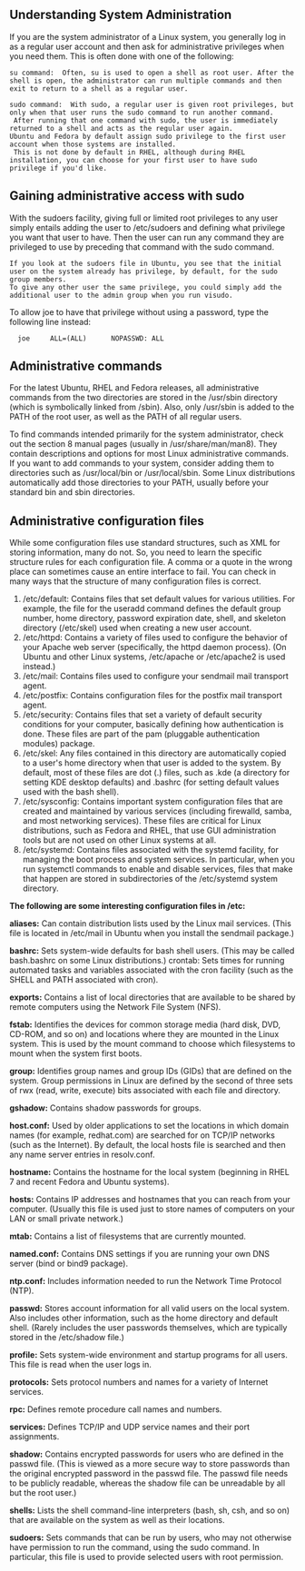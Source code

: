 Understanding System Administration
---
If you are the system administrator of a Linux system, you generally log in as a regular user account and then ask for administrative privileges when you need them. This is often done with one of the following:
```
su command:  Often, su is used to open a shell as root user. After the shell is open, the administrator can run multiple commands and then exit to return to a shell as a regular user.

sudo command:  With sudo, a regular user is given root privileges, but only when that user runs the sudo command to run another command.
 After running that one command with sudo, the user is immediately returned to a shell and acts as the regular user again.
Ubuntu and Fedora by default assign sudo privilege to the first user account when those systems are installed.
 This is not done by default in RHEL, although during RHEL installation, you can choose for your first user to have sudo privilege if you'd like.
```

Gaining administrative access with sudo
---
With the sudoers facility, giving full or limited root privileges to any user simply entails adding the user to /etc/sudoers and defining what privilege you want that user to have.
Then the user can run any command they are privileged to use by preceding that command with the sudo command.
```
If you look at the sudoers file in Ubuntu, you see that the initial user on the system already has privilege, by default, for the sudo group members. 
To give any other user the same privilege, you could simply add the additional user to the admin group when you run visudo.
```

To allow joe to have that privilege without using a password, type the following line instead:
```
  joe     ALL=(ALL)      NOPASSWD: ALL
```

Administrative commands
---
For the latest Ubuntu, RHEL and Fedora releases, all administrative commands from the two directories are stored in the /usr/sbin directory 
(which is symbolically linked from /sbin). Also, only /usr/sbin is added to the PATH of the root user, as well as the PATH of all regular users.

To find commands intended primarily for the system administrator, check out the section 8 manual pages (usually in /usr/share/man/man8).
They contain descriptions and options for most Linux administrative commands. If you want to add commands to your system, consider adding them to directories such as /usr/local/bin or /usr/local/sbin.
Some Linux distributions automatically add those directories to your PATH, usually before your standard bin and sbin directories.


Administrative configuration files
---

While some configuration files use standard structures, such as XML for storing information, many do not. So, you need to learn the specific structure rules for each configuration file. A comma or a quote in the wrong place can sometimes cause an entire interface to fail. You can check in many ways that the structure of many configuration files is correct.


1. /etc/default: Contains files that set default values for various utilities. For example, the file for the useradd command defines the default group number, home directory, password expiration date, shell, and skeleton directory (/etc/skel) used when creating a new user account.
2. /etc/httpd: Contains a variety of files used to configure the behavior of your Apache web server (specifically, the httpd daemon process). (On Ubuntu and other Linux systems, /etc/apache or /etc/apache2 is used instead.)
3. /etc/mail: Contains files used to configure your sendmail mail transport agent.
4. /etc/postfix: Contains configuration files for the postfix mail transport agent.
5. /etc/security: Contains files that set a variety of default security conditions for your computer, basically defining how authentication is done. These files are part of the pam (pluggable authentication modules) package.
6. /etc/skel: Any files contained in this directory are automatically copied to a user's home directory when that user is added to the system. By default, most of these files are dot (.) files, such as .kde (a directory for setting KDE desktop defaults) and .bashrc (for setting default values used with the bash shell).
7. /etc/sysconfig: Contains important system configuration files that are created and maintained by various services (including firewalld, samba, and most networking services). These files are critical for Linux distributions, such as Fedora and RHEL, that use GUI administration tools but are not used on other Linux systems at all.
8. /etc/systemd: Contains files associated with the systemd facility, for managing the boot process and system services. In particular, when you run systemctl commands to enable and disable services, files that make that happen are stored in subdirectories of the /etc/systemd system directory.


**The following are some interesting configuration files in /etc:** 

**aliases:** Can contain distribution lists used by the Linux mail services. (This file is located in /etc/mail in Ubuntu when you install the sendmail package.) 

**bashrc:** Sets system-wide defaults for bash shell users. (This may be called bash.bashrc on some Linux distributions.)
crontab: Sets times for running automated tasks and variables associated with the cron facility (such as the SHELL and PATH associated with cron).

**exports:** Contains a list of local directories that are available to be shared by remote computers using the Network File System (NFS).

**fstab:** Identifies the devices for common storage media (hard disk, DVD, CD-ROM, and so on) and locations where they are mounted in the Linux system. This is used by the mount command to choose which filesystems to mount when the system first boots.

**group:** Identifies group names and group IDs (GIDs) that are defined on the system. Group permissions in Linux are defined by the second of three sets of rwx (read, write, execute) bits associated with each file and directory.

**gshadow:** Contains shadow passwords for groups.

**host.conf:** Used by older applications to set the locations in which domain names (for example, redhat.com) are searched for on TCP/IP networks (such as the Internet). By default, the local hosts file is searched and then any name server entries in resolv.conf.

**hostname:** Contains the hostname for the local system (beginning in RHEL 7 and recent Fedora and Ubuntu systems).

**hosts:** Contains IP addresses and hostnames that you can reach from your computer. (Usually this file is used just to store names of computers on your LAN or small private network.)


**mtab:** Contains a list of filesystems that are currently mounted.

**named.conf:** Contains DNS settings if you are running your own DNS server (bind or bind9 package).

**ntp.conf:** Includes information needed to run the Network Time Protocol (NTP).

**passwd:** Stores account information for all valid users on the local system. Also includes other information, such as the home directory and default shell. (Rarely includes the user passwords themselves, which are typically stored in the /etc/shadow file.)

**profile:** Sets system-wide environment and startup programs for all users. This file is read when the user logs in.

**protocols:** Sets protocol numbers and names for a variety of Internet services.

**rpc:** Defines remote procedure call names and numbers.

**services:** Defines TCP/IP and UDP service names and their port assignments.

**shadow:** Contains encrypted passwords for users who are defined in the passwd file. (This is viewed as a more secure way to store passwords than the original encrypted password in the passwd file. The passwd file needs to be publicly readable, whereas the shadow file can be unreadable by all but the root user.)

**shells:** Lists the shell command-line interpreters (bash, sh, csh, and so on) that are available on the system as well as their locations.

**sudoers:** Sets commands that can be run by users, who may not otherwise have permission to run the command, using the sudo command. In particular, this file is used to provide selected users with root permission.
